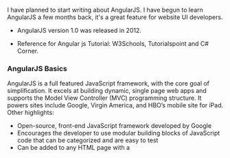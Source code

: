I have planned to start writing about AngularJS. I have begun to learn AngularJS a few months back, it's a great feature for website UI developers.

* AngularJS version 1.0 was released in 2012.

* Reference for Angular js Tutorial: W3Schools, Tutorialspoint and C# Corner.

### AngularJS Basics

AngularJS is a full featured JavaScript framework, with the core goal of simplification. It excels at building dynamic, single page web apps and supports the Model View Controller (MVC) programming structure. It powers sites include Google, Virgin America, and HBO’s mobile site for iPad. Other highlights:

* Open-source, front-end JavaScript framework developed by Google
* Encourages the developer to use modular building blocks of JavaScript code that can be categorized and are easy to test
* Can be added to any HTML page with a <script> tag

### Tech differentiators of AngularJS include:

* Two-way data bindings

![](https://docs.angularjs.org/img/Two_Way_Data_Binding.png)

* Controllers
* Expressions, which bind data to HTML
* $Scope, a novel way of handling variable dependency and global variables
* Directives, which extend HTML attributes. “Extending” is the key to how AngularJS works

![](https://qph.ec.quoracdn.net/main-qimg-e4fd26b9a1713b64a0f2915bc32527e6.webp)

### Why to use AngularJS

AngularJS gives you everything you need to build the client-side of an application. It will also make it easier to keep your web project organized and modular to avoid repeating code. Advanced features like two-way data binding and dependency injection allow you to quickly create visually stunning and engaging applications that would otherwise take months of development time if you used vanilla JavaScript and jQuery.

* **AngularJS is opinionated.** As a comprehensive client-side solution, AngularJS is naturally opinionated on how a CRUD application should be developed. That means there is definitely an “Angular” way of building a web project, and you’ll need to check with the development team as to whether AngularJS is a right fit for your project’s development workflow.
* **Not all projects require a framework as robust as AngularJS.** For simpler websites, there are lighter weight frameworks like Backbone.js that are better suited to the task.
* **Not suited for data intensive or tricky DOM manipulation.** AngularJS uses “dirty checking” when managing changes to the DOM—the AngularJS digest checks all variables watched by all $scopes for changes. Any value change among any of the variables forces an update of the DOM.

### Best AngularJS world known applications created:

* PayPal
* Netflix
* Weather
* The Guardian
* Lego


### I will describe the components of AngularJS with suitable examples-

AngularJS extends HTML with **ng-directives**.

* **ng-app** − This directive defines and links an AngularJS application to HTML.

* **ng-model** − This directive binds the values of AngularJS application data to HTML input controls.

* **ng-bind** − This directive binds the AngularJS Application data to HTML tags.

**Step 1 − Load framework**

```
<script src="https://ajax.googleapis.com/ajax/libs/angularjs/1.3.14/angular.min.js">
```

**Step 2 − Define AngularJS Application using ng-app directive**

```
<div ng-app = ""> 
  ...
</div>
```

**Step 3 − Define a model name using ng-model directive**

```<p>Enter your Name: <input type = "text" ng-model = "name"></p>```

**Step 4 − Bind the value of above model defined using ng-bind directive.**

```<p>Hello <span ng-bind = "name"></span>!</p>```

### First AngularJS  Application

```
<html>
   
   <head>
      <title>First AngularJS  App</title>
   </head>
   
   <body>
     <h1>Sample Application</h1>
      
     <div ng-app = "">
         <p>Enter your Name: <input type = "text" ng-model = "name"></p>
         <p>Hello <span ng-bind = "name"></span></p>
     </div>
      
     <script src="https://ajax.googleapis.com/ajax/libs/angularjs/1.3.14/angular.min.js">
      
   </body>
</html>
```
### OUTPUT

![](http://dotnetpattern.com/Images/AngularJS_Sample_Application_UI.png)


### EVERYTHING CHANGES WITH ANGULAR 2.0

* **Angular 2 is based entirely on components**—say goodbye to $scope and controllers, and hello to @components, Angular’s latest take on the dependency injection model. A component is basically a directive with a template.
* **Streamlined directives**—Creating your own directives has gotten even easier with the new @Directive annotation, simply set your selector, properties, and host listeners.
* **ECMAScript 6 (ES6)**—Angular 2.0 supports the latest JavaScript standard.
* **Support for TypeScript**— great news for.NET developers, Microsoft’s open-source extension to ES6 will be supported by Angular 2. That means you get access to all the advantages, libraries, and technologies associated with TypeScript.



